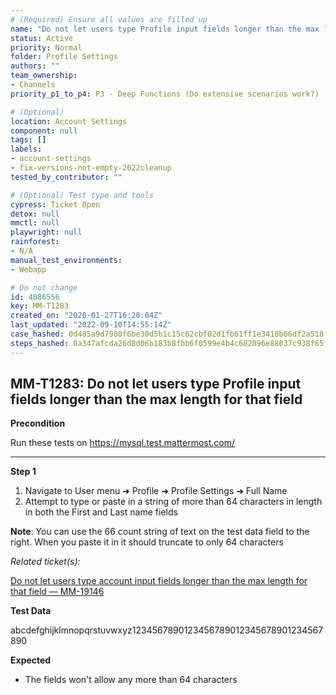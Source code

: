 ```yaml
---
# (Required) Ensure all values are filled up
name: "Do not let users type Profile input fields longer than the max length for that field"
status: Active
priority: Normal
folder: Profile Settings
authors: ""
team_ownership: 
- Channels
priority_p1_to_p4: P3 - Deep Functions (Do extensive scenarios work?)

# (Optional)
location: Account Settings
component: null
tags: []
labels: 
- account-settings
- fix-versions-not-empty-2022cleanup
tested_by_contributor: ""

# (Optional) Test type and tools
cypress: Ticket Open
detox: null
mmctl: null
playwright: null
rainforest: 
- N/A
manual_test_environments:
- Webapp

# Do not change
id: 4086556
key: MM-T1283
created_on: "2020-01-27T16:20:04Z"
last_updated: "2022-09-10T14:55:14Z"
case_hashed: 0d485a9d7980f6be30d5b1c15c62cbf02d1fb61ff1e3418b66df2a518f8352167defac9dc7d924b4e77865bd54ca1b3b
steps_hashed: 0a347afcda26d8d06b183b8fbb6f0599e4b4c682096e88037c938f65f9b00109a39087acf0c07ede0f3fd105e72820f8
---
```


<!-- (Auto-generated) Based on frontmatter's "key" and "name" -->

## MM-T1283: Do not let users type Profile input fields longer than the max length for that field

**Precondition**

Run these tests on <https://mysql.test.mattermost.com/>

---

**Step 1**

1. Navigate to User menu ➜ Profile ➜ Profile Settings ➜ Full Name
2. Attempt to type or paste in a string of more than 64 characters in length in both the First and Last name fields

**Note**: You can use the 66 count string of text on the test data field to the right. When you paste it in it should truncate to only 64 characters

_Related ticket(s):_

[Do not let users type account input fields longer than the max length for that field — MM-19146](https://mattermost.atlassian.net/browse/MM-19146)

**Test Data**

abcdefghijklmnopqrstuvwxyz1234567890123456789012345678901234567890

**Expected**

- The fields won't allow any more than 64 characters
